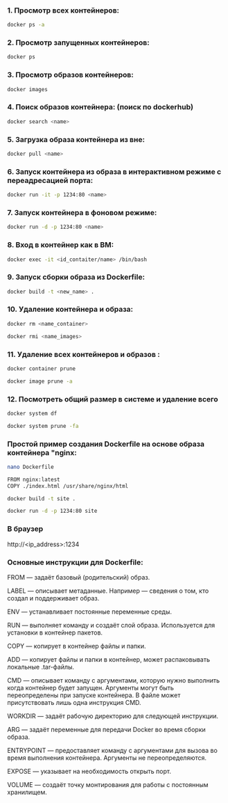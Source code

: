 ### 1. Просмотр всех контейнеров:

``` bash
docker ps -a
```

### 2. Просмотр запущенных контейнеров:

``` bash
docker ps 
```

### 3. Просмотр образов контейнеров:

``` bash
docker images 
```

### 4. Поиск образов контейнера: (поиск по dockerhub)

``` bash
docker search <name>      
```

### 5. Загрузка образа контейнера из вне:

``` bash
docker pull <name>
```

### 6. Запуск контейнера из образа в интерактивном режиме с переадресацией порта:

``` bash
docker run -it -p 1234:80 <name>
```

### 7. Запуск контейнера в фоновом режиме: 

``` bash
docker run -d -p 1234:80 <name>
```

### 8. Вход в контейнер как в ВМ:

``` bash
docker exec -it <id_contaiter/name> /bin/bash
```

### 9. Запуск сборки образа из Dockerfile:

``` bash
docker build -t <new_name> . 
```
### 10. Удаление контейнера и образа:

``` bash
docker rm <name_container>
```
``` bash
docker rmi <name_images>
```
### 11. Удаление всех контейнеров и образов :

``` bash
docker container prune 
```
``` bash
docker image prune -a
```
### 12. Посмотреть общий размер в системе и удаление всего

``` bash
docker system df 
```
``` bash
docker system prune -fa
```

### Простой пример создания Dockerfile на основе образа контейнера "nginx:

``` bash
nano Dockerfile
```
``` bash
FROM nginx:latest
COPY ./index.html /usr/share/nginx/html
```
``` bash
docker build -t site .
```
``` bash
docker run -d -p 1234:80 site
```
### В браузер
http://<ip_address>:1234

### Основные инструкции для Dockerfile:

FROM — задаёт базовый (родительский) образ.

LABEL — описывает метаданные. Например — сведения о том, кто создал и поддерживает образ.

ENV — устанавливает постоянные переменные среды.

RUN — выполняет команду и создаёт слой образа. Используется для установки в контейнер пакетов.

COPY — копирует в контейнер файлы и папки.

ADD — копирует файлы и папки в контейнер, может распаковывать локальные .tar-файлы.

CMD — описывает команду с аргументами, которую нужно выполнить когда контейнер будет запущен. Аргументы могут быть переопределены при запуске контейнера. В файле может присутствовать лишь одна инструкция CMD.

WORKDIR — задаёт рабочую директорию для следующей инструкции.

ARG — задаёт переменные для передачи Docker во время сборки образа.

ENTRYPOINT — предоставляет команду с аргументами для вызова во время выполнения контейнера. Аргументы не переопределяются.

EXPOSE — указывает на необходимость открыть порт.

VOLUME — создаёт точку монтирования для работы с постоянным хранилищем.
